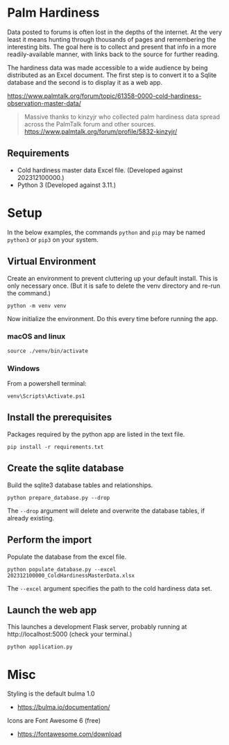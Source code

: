 # Palm Hardiness

Data posted to forums is often lost in the depths of the internet. At the very least it means hunting through thousands of pages and remembering the interesting bits. The goal here is to collect and present that info in a more readily-available manner, with links back to the source for further reading. 

The hardiness data was made accessible to a wide audience by being distributed as an Excel document. The first step is to convert it to a Sqlite database and the second is to display it as a web app. 

https://www.palmtalk.org/forum/topic/61358-0000-cold-hardiness-observation-master-data/

> Massive thanks to kinzyjr who collected palm 
> hardiness data spread across the PalmTalk forum and other 
> sources.
> https://www.palmtalk.org/forum/profile/5832-kinzyjr/ 


## Requirements
  * Cold hardiness master data Excel file. (Developed against 202312100000.)
  * Python 3 (Developed against 3.11.)

# Setup

In the below examples, the commands `python` and `pip` may be named `python3` 
or `pip3` on your system.

## Virtual Environment

Create an environment to prevent cluttering up your default install. This is only necessary once. (But it is safe to delete the venv directory and re-run the command.)

`python -m venv venv`

Now initialize the environment. Do this every time before running the app. 

### macOS and linux

`source ./venv/bin/activate`

### Windows

From a powershell terminal:

`venv\Scripts\Activate.ps1`

## Install the prerequisites

Packages required by the python app are listed in the text file.

`pip install -r requirements.txt`

## Create the sqlite database

Build the sqlite3 database tables and relationships.

`python prepare_database.py --drop`

The `--drop` argument will delete and overwrite the database tables, 
if already existing. 

## Perform the import

Populate the database from the excel file.

`python populate_database.py --excel 202312100000_ColdHardinessMasterData.xlsx`

The `--excel` argument specifies the path to the cold hardiness data set.

## Launch the web app

This launches a development Flask server, probably running at http://localhost:5000 (check your terminal.) 

`python application.py`

# Misc

Styling is the default bulma 1.0

  * https://bulma.io/documentation/

Icons are Font Awesome 6 (free)

  * https://fontawesome.com/download
